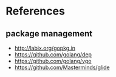 # References

## package management

- http://labix.org/gopkg.in
- https://github.com/golang/dep
- https://github.com/golang/vgo
- https://github.com/Masterminds/glide